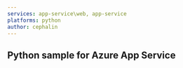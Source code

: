 ```yaml
---
services: app-service\web, app-service
platforms: python
author: cephalin
---
```


## Python sample for Azure App Service
